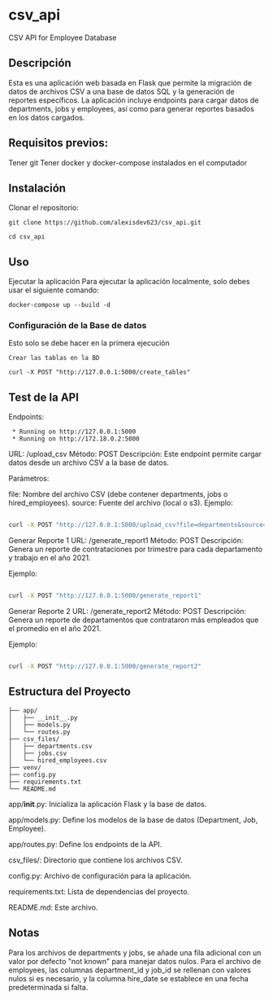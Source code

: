 # csv_api
CSV API for Employee Database

## Descripción

Esta es una aplicación web basada en Flask que permite la migración de datos de archivos CSV a una base de datos SQL y la generación de reportes específicos. La aplicación incluye endpoints para cargar datos de departments, jobs y employees, así como para generar reportes basados en los datos cargados.


## Requisitos previos:

Tener git
Tener docker y docker-compose instalados en el computador




## Instalación
Clonar el repositorio:

```
git clone https://github.com/alexisdev623/csv_api.git

cd csv_api
```

## Uso
Ejecutar la aplicación
Para ejecutar la aplicación localmente, solo debes usar el siguiente comando:
```
docker-compose up --build -d

```

### Configuración de la Base de datos
Esto solo se debe hacer en la primera ejecución
```
Crear las tablas en la BD

curl -X POST "http://127.0.0.1:5000/create_tables"
```


## Test de la API

Endpoints:
```
 * Running on http://127.0.0.1:5000
 * Running on http://172.18.0.2:5000
```

URL: /upload_csv
Método: POST
Descripción: Este endpoint permite cargar datos desde un archivo CSV a la base de datos.

Parámetros:

file: Nombre del archivo CSV (debe contener departments, jobs o hired_employees).
source: Fuente del archivo (local o s3).
Ejemplo:

```bash

curl -X POST "http://127.0.0.1:5000/upload_csv?file=departments&source=local"
```


Generar Reporte 1
URL: /generate_report1
Método: POST
Descripción: Genera un reporte de contrataciones por trimestre para cada departamento y trabajo en el año 2021.

Ejemplo:

```bash

curl -X POST "http://127.0.0.1:5000/generate_report1"
```


Generar Reporte 2
URL: /generate_report2
Método: POST
Descripción: Genera un reporte de departamentos que contrataron más empleados que el promedio en el año 2021.

Ejemplo:

```bash

curl -X POST "http://127.0.0.1:5000/generate_report2"
```





## Estructura del Proyecto
```
├── app/
│   ├── __init__.py
│   ├── models.py
│   └── routes.py
├── csv_files/
│   ├── departments.csv
│   ├── jobs.csv
│   └── hired_employees.csv
├── venv/
├── config.py
├── requirements.txt
└── README.md
```

app/__init__.py: Inicializa la aplicación Flask y la base de datos.

app/models.py: Define los modelos de la base de datos (Department, Job, Employee).

app/routes.py: Define los endpoints de la API.

csv_files/: Directorio que contiene los archivos CSV.

config.py: Archivo de configuración para la aplicación.

requirements.txt: Lista de dependencias del proyecto.

README.md: Este archivo.



## Notas
Para los archivos de departments y jobs, se añade una fila adicional con un valor por defecto "not known" para manejar datos nulos.
Para el archivo de employees, las columnas department_id y job_id se rellenan con valores nulos si es necesario, y la columna hire_date se establece en una fecha predeterminada si falta.

